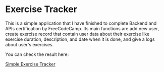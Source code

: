 # Exercise Tracker

This is a simple application that I have finished to complete Backend and APIs certification by FreeCodeCamp. Its main functions are add new user, create exercise record that contain user data about their exercise like exercise duration, description, and date when it is done, and give a logs about user's exercises.

You can check the result here:

[Simple Exercise Tracker](https://boilerplate-project-exercisetracker.chocobarrel.repl.co/)

